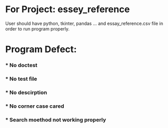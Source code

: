 # For Project: essey_reference

User should have python, tkinter, pandas ... and essay_reference.csv file in order to run program properly.

# Program Defect:
### * No doctest
### * No test file
### * No descirption 
### * No corner case cared
### * Search moethod not working properly
